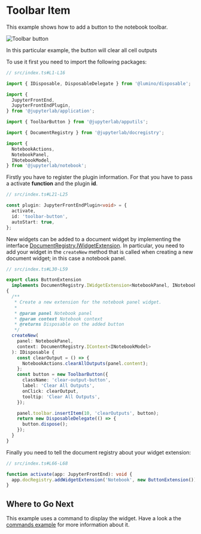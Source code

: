 # Toolbar Item

This example shows how to add a button to the notebook toolbar.

![Toolbar button](Preview.gif)

In this particular example, the button will clear all cell outputs

To use it first you need to import the following packages:

```ts
// src/index.ts#L1-L16

import { IDisposable, DisposableDelegate } from '@lumino/disposable';

import {
  JupyterFrontEnd,
  JupyterFrontEndPlugin,
} from '@jupyterlab/application';

import { ToolbarButton } from '@jupyterlab/apputils';

import { DocumentRegistry } from '@jupyterlab/docregistry';

import {
  NotebookActions,
  NotebookPanel,
  INotebookModel,
} from '@jupyterlab/notebook';
```

Firstly you have to register the plugin information. For that you have to pass a activate **function** and the plugin **id**.

```ts
// src/index.ts#L21-L25

const plugin: JupyterFrontEndPlugin<void> = {
  activate,
  id: 'toolbar-button',
  autoStart: true,
};
```

New widgets can be added to a document widget by implementing the interface [DocumentRegistry.IWidgetExtension](https://jupyterlab.readthedocs.io/en/latest/api/interfaces/docregistry.DocumentRegistry.IWidgetExtension.html). In particular, you need to add your widget in the `createNew` method that is called when creating a new
document widget; in this case a notebook panel.

```ts
// src/index.ts#L30-L59

export class ButtonExtension
  implements DocumentRegistry.IWidgetExtension<NotebookPanel, INotebookModel>
{
  /**
   * Create a new extension for the notebook panel widget.
   *
   * @param panel Notebook panel
   * @param context Notebook context
   * @returns Disposable on the added button
   */
  createNew(
    panel: NotebookPanel,
    context: DocumentRegistry.IContext<INotebookModel>
  ): IDisposable {
    const clearOutput = () => {
      NotebookActions.clearAllOutputs(panel.content);
    };
    const button = new ToolbarButton({
      className: 'clear-output-button',
      label: 'Clear All Outputs',
      onClick: clearOutput,
      tooltip: 'Clear All Outputs',
    });

    panel.toolbar.insertItem(10, 'clearOutputs', button);
    return new DisposableDelegate(() => {
      button.dispose();
    });
  }
}
```

Finally you need to tell the document registry about your widget extension:

```ts
// src/index.ts#L66-L68

function activate(app: JupyterFrontEnd): void {
  app.docRegistry.addWidgetExtension('Notebook', new ButtonExtension());
}
```

## Where to Go Next

This example uses a command to display the widget. Have a look a the
[commands example](../commands/README.md) for more information about it.

